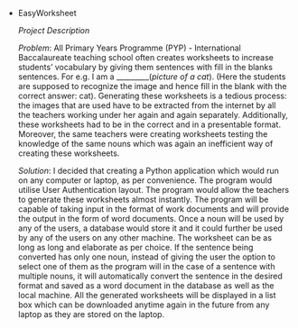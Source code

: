 - EasyWorksheet

    *Project Description*


    *Problem*: All Primary Years Programme (PYP) - International Baccalaureate teaching school often creates worksheets to increase students’ vocabulary by giving them sentences with fill in the blanks sentences. For e.g. I am a _________(*picture of a cat*). (Here the students are supposed to recognize the image and hence fill in the blank with the correct answer: cat).  Generating these worksheets is a tedious process: the images that are used have to be extracted from the internet by all the teachers working under her again and again separately. Additionally, these worksheets had to be in the correct and in a presentable format. Moreover, the same teachers were creating worksheets testing the knowledge of the same nouns which was again an inefficient way of creating these worksheets.

    *Solution*: I decided that creating a Python application which would run on any computer or laptop, as per convenience. The program would utilise User Authentication layout. The program would allow the teachers to generate these worksheets almost instantly. The program will be capable of taking input in the format of work documents and will provide the output in the form of word documents. Once a noun will be used by any of the users, a database would store it and it could further be used by any of the users on any other machine. The worksheet can be as long as long and elaborate as per choice. If the sentence being converted has only one noun, instead of giving the user the option to select one of them as the program will in the case of a sentence with multiple nouns, it will automatically convert the sentence in the desired format and saved as a word document in the database as well as the local machine. All the generated worksheets will be displayed in a list box which can be downloaded anytime again in the future from any laptop as they are stored on the laptop.
